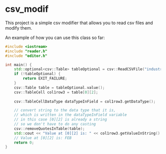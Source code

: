 # csv_modif

This project is a simple csv modifier that allows you to read csv files and modify them.

An example of how you can use this class so far:
```c++
#include <iostream>
#include "reader.h"
#include "editor.h"

int main() {
	std::optional<csv::Table> tableOptional = csv::ReadCSVFile("industry.csv", ',');
	if (!tableOptional) {
		return EXIT_FAILURE;
	}
	csv::Table table = tableOptional.value();
	csv::TableCell col1row3 = table[0][2];
	
	csv::TableCellDataType dataTypeInField = col1row3.getDataType();

	// convert string to the data type that it is, 
	// which is written in the dataTypeInField variable
	// in this case [0][2] is already a string
	// so we don't have to do any casting
	csv::removeQuotesInTable(table);
	std::cout << "Value at [0][2] is: " << col1row3.getValueInString() << std::endl;
	// Value at [0][2] is: FEB
	return 0;
}
```
